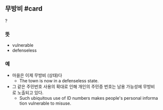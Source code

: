 ## 무방비 #card
  ?
### 뜻
- vulnerable
- defenseless
### 예
- 마을은 이제 무방비 (상태)다
	- The town is now in a defenseless state.
- 그 같은 주민번호 사용의 확대로 인해 개인의 주민증 번호는 남용 가능성에 무방비로 노출되고 있다.
	- Such ubiquitous use of ID numbers makes people's personal information vulnerable to misuse.
<!--SR:!2025-04-12,59,150-->